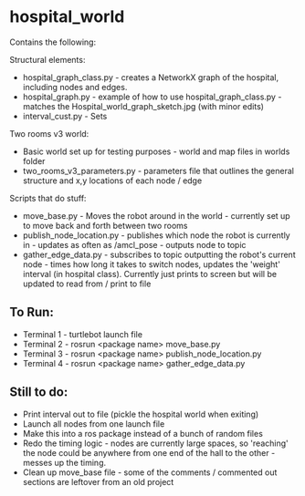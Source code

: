 # hospital_world

Contains the following:

Structural elements:
* hospital_graph_class.py - creates a NetworkX graph of the hospital, including nodes and edges.
* hospital_graph.py - example of how to use hospital_graph_class.py - matches the Hospital_world_graph_sketch.jpg (with minor edits)
* interval_cust.py - Sets 

Two rooms v3 world:
* Basic world set up for testing purposes - world and map files in worlds folder
* two_rooms_v3_parameters.py - parameters file that outlines the general structure and x,y locations of each node / edge

Scripts that do stuff:
* move_base.py - Moves the robot around in the world - currently set up to move back and forth between two rooms
* publish_node_location.py - publishes which node the robot is currently in - updates as often as /amcl_pose - outputs node to topic 
* gather_edge_data.py - subscribes to topic outputting the robot's current node - times how long it takes to switch nodes, updates the 'weight' interval (in hospital class). Currently just prints to screen but will be updated to read from / print to file


 To Run:
-
* Terminal 1 - turtlebot launch file
* Terminal 2 - rosrun \<package name> move_base.py
* Terminal 3 - rosrun \<package name> publish_node_location.py 
* Terminal 4 - rosrun \<package name> gather_edge_data.py

Still to do:
- 
* Print interval out to file (pickle the hospital world when exiting)
* Launch all nodes from one launch file
* Make this into a ros package instead of a bunch of random files
* Redo the timing logic - nodes are currently large spaces, so 'reaching' the node could be anywhere from one end of the hall to the other - messes up the timing.
* Clean up move_base file - some of the comments / commented out sections are leftover from an old project
